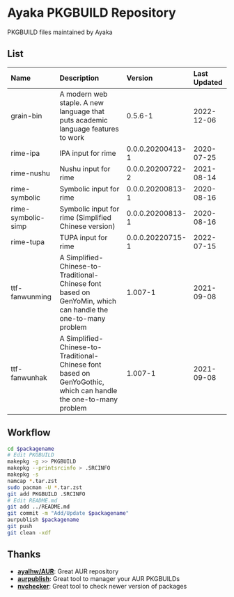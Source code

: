 # Ayaka PKGBUILD Repository

PKGBUILD files maintained by Ayaka

## List

| Name | Description | Version | Last Updated |
| :- | :- | :- | :- |
| grain-bin | A modern web staple. A new language that puts academic language features to work | 0.5.6-1 | 2022-12-06 |
| rime-ipa | IPA input for rime | 0.0.0.20200413-1 | 2020-07-25 |
| rime-nushu | Nushu input for rime | 0.0.0.20200722-2 | 2021-08-14 |
| rime-symbolic | Symbolic input for rime | 0.0.0.20200813-1 | 2020-08-16 |
| rime-symbolic-simp | Symbolic input for rime (Simplified Chinese version) | 0.0.0.20200813-1 | 2020-08-16 |
| rime-tupa | TUPA input for rime | 0.0.0.20220715-1 | 2022-07-15 |
| ttf-fanwunming | A Simplified-Chinese-to-Traditional-Chinese font based on GenYoMin, which can handle the one-to-many problem | 1.007-1 | 2021-09-08 |
| ttf-fanwunhak | A Simplified-Chinese-to-Traditional-Chinese font based on GenYoGothic, which can handle the one-to-many problem | 1.007-1 | 2021-09-08 |

## Workflow

```sh
cd $packagename
# Edit PKGBUILD
makepkg -g >> PKGBUILD
makepkg --printsrcinfo > .SRCINFO
makepkg -s
namcap *.tar.zst
sudo pacman -U *.tar.zst
git add PKGBUILD .SRCINFO
# Edit README.md
git add ../README.md
git commit -m "Add/Update $packagename"
aurpublish $packagename
git push
git clean -xdf
```

## Thanks

- **[ayalhw/AUR](https://github.com/ayalhw/AUR)**: Great AUR repository
- **[aurpublish](https://github.com/eli-schwartz/aurpublish)**: Great tool to manager your AUR PKGBUILDs
- **[nvchecker](https://github.com/lilydjwg/nvchecker)**: Great tool to check newer version of packages
